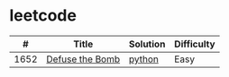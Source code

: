 # leetcode

| #    |      Title     | Solution | Difficulty                  
|------|----------------|----------|-----------
| 1652 | [Defuse the Bomb](https://leetcode.com/problems/defuse-the-bomb/) | [python](https://github.com/shivam1646/leetcode/blob/main/solutions/defuse-the-bomb/defuse-the-bomb.py) | Easy
